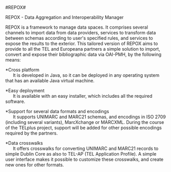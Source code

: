 #REPOX#

REPOX - Data Aggregation and Interoperability Manager 

REPOX is a framework to manage data spaces. It comprises several channels to import data from data providers, services to transform data between schemas according to user's specified rules, and services to expose the results to the exterior. This tailored version of REPOX aims to provide to all the TEL and Europeana partners a simple solution to import, convert and expose their bibliographic data via OAI-PMH, by the following means:

*Cross platform  
&nbsp;&nbsp;&nbsp;&nbsp;&nbsp;&nbsp;It is developed in Java, so it can be deployed in any operating system that has an available Java virtual machine.

*Easy deployment  
&nbsp;&nbsp;&nbsp;&nbsp;&nbsp;&nbsp;It is available with an easy installer, which includes all the required software.

*Support for several data formats and encodings  
&nbsp;&nbsp;&nbsp;&nbsp;&nbsp;&nbsp;It supports UNIMARC and MARC21 schemas, and encodings in ISO 2709 (including several variants), MarcXchange or MARCXML. During the course of the TELplus project, support will be added for other possible encodings required by the partners.

*Data crosswalks  
&nbsp;&nbsp;&nbsp;&nbsp;&nbsp;&nbsp;It offers crosswalks for converting UNIMARC and MARC21 records to simple Dublin Core as also to TEL-AP (TEL Application Profile). A simple user interface makes it possible to customize these crosswalks, and create new ones for other formats.